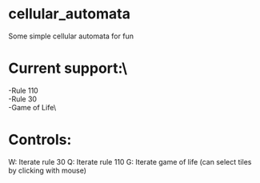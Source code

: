 # cellular_automata
Some simple cellular automata for fun

# Current support:\
  -Rule 110\
  -Rule 30\
  -Game of Life\
  
# Controls:
  W: Iterate rule 30
  Q: Iterate rule 110
  G: Iterate game of life (can select tiles by clicking with mouse)
